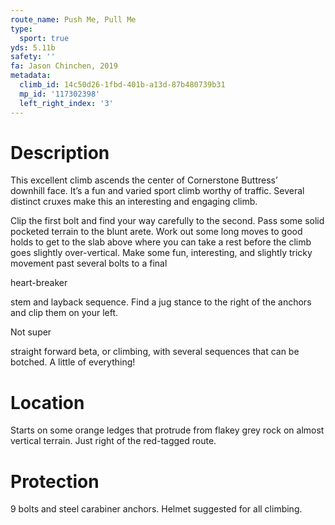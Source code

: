 ```yaml
---
route_name: Push Me, Pull Me
type:
  sport: true
yds: 5.11b
safety: ''
fa: Jason Chinchen, 2019
metadata:
  climb_id: 14c50d26-1fbd-401b-a13d-87b480739b31
  mp_id: '117302398'
  left_right_index: '3'
---
```

# Description
This excellent climb ascends the center of Cornerstone Buttress’ downhill face. It’s a fun and varied sport climb worthy of traffic. Several distinct cruxes make this an interesting and engaging climb.

Clip the first bolt and find your way carefully to the second. Pass some solid pocketed terrain to the blunt arete. Work out some long moves to good holds to get to the slab above where you can take a rest before the climb goes slightly over-vertical. Make some fun, interesting, and slightly tricky movement past several bolts to a final

heart-breaker

stem and layback sequence. Find a jug stance to the right of the anchors and clip them on your left.

Not super

straight forward beta, or climbing, with several sequences that can be botched. A little of everything!

# Location
Starts on some orange ledges that protrude from flakey grey rock on almost vertical terrain. Just right of the red-tagged route.

# Protection
9 bolts and steel carabiner anchors. Helmet suggested for all climbing.

